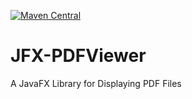 [![Maven Central](https://maven-badges.herokuapp.com/maven-central/net.golbarg.pdfviewer/JFX-PDFViewer/badge.svg)](https://maven-badges.herokuapp.com/maven-central/net.golbarg.pdfviewer/JFX-PDFViewer/2)

# JFX-PDFViewer
A JavaFX Library for Displaying PDF Files 
